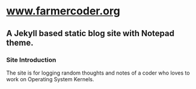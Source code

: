 # www.farmercoder.org

## A Jekyll based static blog site with Notepad theme.

### Site Introduction

The site is for logging random thoughts and notes of a coder who loves to work on Operating System Kernels.